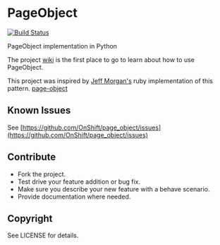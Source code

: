 # PageObject

[![Build Status](https://travis-ci.org/OnShift/page_object.svg?branch=master)](https://travis-ci.org/OnShift/page_object)

PageObject implementation in Python

The project [wiki](https://github.com/OnShift/page_object/wiki)
 is the first place to go to learn about how to use PageObject.

This project was inspired by [Jeff Morgan's](https://github.com/cheezy) ruby implementation of this pattern. [page-object](https://github.com/cheezy/page-object)

## Known Issues

See [https://github.com/OnShift/page_object/issues](https://github.com/OnShift/page_object/issues)

## Contribute

* Fork the project.
* Test drive your feature addition or bug fix.
* Make sure you describe your new feature with a behave scenario.
* Provide documentation where needed.

## Copyright

See LICENSE for details.
